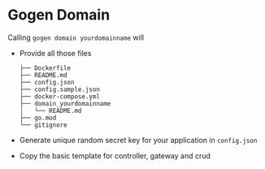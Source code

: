 # Gogen Domain

Calling `gogen domain yourdomainname` will

* Provide all those files 

  ```
  ├── Dockerfile
  ├── README.md
  ├── config.json
  ├── config.sample.json
  ├── docker-compose.yml
  ├── domain_yourdomainname
  │   └── README.md
  ├── go.mod
  └── gitignore
  ```

* Generate unique random secret key for your application in `config.json`
* Copy the basic template for controller, gateway and crud